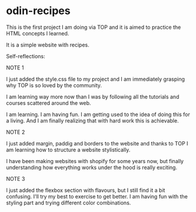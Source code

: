 # odin-recipes

This is the first project I am doing via TOP and it is aimed to practice the HTML concepts I learned.

It is a simple website with recipes.

Self-reflections:



NOTE 1

I just added the style.css file to my project and I am immediately grasping why TOP is so loved by the community.

I am learning way more now than I was by following all the tutorials and courses scattered around the web.

I am learning. I am having fun. I am getting used to the idea of doing this for a living. And I am finally realizing that with hard work this is achievable.



NOTE 2

I just added margin, paddig and borders to the website and thanks to TOP I am learning how to structure a website stylistically.

I have been making websites with shopify for some years now, but finally understanding how everything works under the hood is really exciting.


NOTE 3 

I just added the flexbox section with flavours, but I still find it a bit confusing. I'll try my best to exercise to get better.
I am having fun with the styling part and trying different color combinations. 